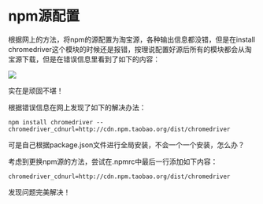 # npm源配置

根据网上的方法，将npm的源配置为淘宝源，各种输出信息都没错，但是在install chromedriver这个模块的时候还是报错，按理说配置好源后所有的模块都会从淘宝源下载，但是在错误信息里看到了如下的内容：

![](https://github.com/yancongcong1/blog/blob/master/node/static/images/1-1.png)

实在是顽固不堪！

根据错误信息在网上发现了如下的解决办法：

```
npm install chromedriver --chromedriver_cdnurl=http://cdn.npm.taobao.org/dist/chromedriver 
```

可是自己根据package.json文件进行全局安装，不会一个一个安装，怎么办？

考虑到更换npm源的方法，尝试在.npmrc中最后一行添加如下内容：

```
chromedriver_cdnurl=http://cdn.npm.taobao.org/dist/chromedriver 
```

发现问题完美解决！